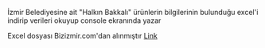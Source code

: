 İzmir Belediyesine ait "Halkın Bakkalı" ürünlerin bilgilerinin bulunduğu excel'i indirip verileri okuyup console ekranında yazar 

Excel dosyası Bizizmir.com'dan alınmıştır [Link](https://acikveri.bizizmir.com/tr/dataset/halkin-bakkali-urunleri/resource/44855909-9060-4e8b-8de2-a878697760a2)
